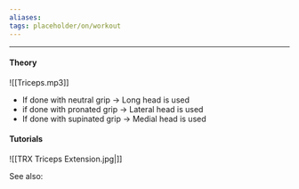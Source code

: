 ```yaml
---
aliases:
tags: placeholder/on/workout 
---
```

---


#### Theory 


![[Triceps.mp3]]
- If done with neutral grip → Long head is used
- if done with pronated grip → Lateral head is used
- If done with supinated grip → Medial head is used 
#### Tutorials
![[TRX Triceps Extension.jpg|]]


See also:


